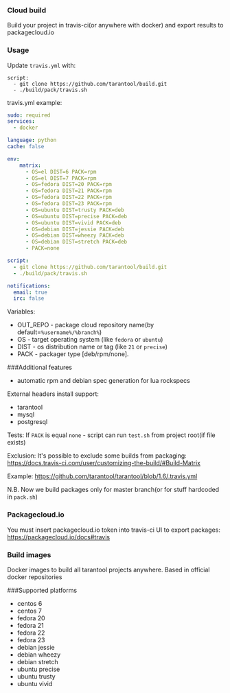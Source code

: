 ### Cloud build
Build your project in travis-ci(or anywhere with docker) and export results to packagecloud.io

### Usage
Update `travis.yml` with:
```
script:
  - git clone https://github.com/tarantool/build.git
  - ./build/pack/travis.sh
```

travis.yml example:
```yaml
sudo: required
services:
  - docker

language: python
cache: false

env:
    matrix:
      - OS=el DIST=6 PACK=rpm
      - OS=el DIST=7 PACK=rpm
      - OS=fedora DIST=20 PACK=rpm
      - OS=fedora DIST=21 PACK=rpm
      - OS=fedora DIST=22 PACK=rpm
      - OS=fedora DIST=23 PACK=rpm
      - OS=ubuntu DIST=trusty PACK=deb
      - OS=ubuntu DIST=precise PACK=deb
      - OS=ubuntu DIST=vivid PACK=deb
      - OS=debian DIST=jessie PACK=deb
      - OS=debian DIST=wheezy PACK=deb
      - OS=debian DIST=stretch PACK=deb
      - PACK=none

script:
  - git clone https://github.com/tarantool/build.git
  - ./build/pack/travis.sh

notifications:
  email: true
  irc: false

```
Variables:
* OUT_REPO - package cloud repository name(by default=```%username%/%branch%```)
* OS - target operating system (like `fedora` or `ubuntu`)
* DIST - os distribution name or tag (like `21` or `precise`)
* PACK - packager type [deb/rpm/none].

###Additional features
 * automatic rpm and debian spec generation for lua rockspecs

External headers install support:
 * tarantool
 * mysql
 * postgresql

Tests:
If `PACK` is equal `none` - script can run `test.sh` from project root(if file exists)

Exclusion:
It's possible to exclude some builds from packaging:
https://docs.travis-ci.com/user/customizing-the-build/#Build-Matrix

Example: https://github.com/tarantool/tarantool/blob/1.6/.travis.yml


N.B. Now we build packages only for master branch(or for stuff hardcoded in `pack.sh`)

### Packagecloud.io
You must insert packagecloud.io token into travis-ci UI to export packages:
https://packagecloud.io/docs#travis

### Build images
Docker images to build all tarantool projects anywhere. Based in official docker repositories

###Supported platforms
* centos 6
* centos 7
* fedora 20
* fedora 21
* fedora 22
* fedora 23
* debian jessie
* debian wheezy
* debian stretch
* ubuntu precise
* ubuntu trusty
* ubuntu vivid
